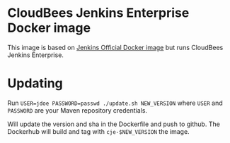 # CloudBees Jenkins Enterprise Docker image

This image is based on [Jenkins Official Docker image](https://registry.hub.docker.com/_/jenkins/) but runs CloudBees Jenkins Enterprise.

# Updating

Run `USER=jdoe PASSWORD=passwd ./update.sh NEW_VERSION`
where `USER` and `PASSWORD` are your Maven repository credentials.

Will update the version and sha in the Dockerfile and push to github.
The Dockerhub will build and tag with `cje-$NEW_VERSION` the image.
